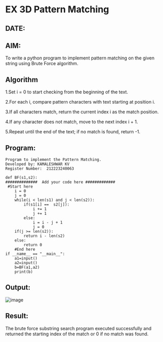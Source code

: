 # EX 3D Pattern Matching
## DATE:
## AIM:
To write a python program to implement pattern matching on the given string using Brute Force algorithm.



## Algorithm
1.Set i = 0 to start checking from the beginning of the text.

2.For each i, compare pattern characters with text starting at position i.

3.If all characters match, return the current index i as the match position.

4.If any character does not match, move to the next index i + 1.

5.Repeat until the end of the text; if no match is found, return -1.
## Program:
~~~
Program to implement the Pattern Matching.
Developed by: KAMALESHWAR KV
Register Number:  212223240063

def BF(s1,s2):
##############  Add your code here #############
 #Start here
    i = 0
    j = 0
    while(i < len(s1) and j < len(s2)):
        if(s1[i] ==  s2[j]):
            i += 1
            j += 1
        else:
            i = i - j + 1
            j = 0
    if(j >= len(s2)):
        return i - len(s2)
    else:
        return 0
    #End here
if __name__ == "__main__":
    a1=input() 
    a2=input() 
    b=BF(a1,a2)
    print(b)

~~~

## Output:
![image](https://github.com/user-attachments/assets/17296da4-e445-4ab1-b762-b45468f4bff3)

## Result:
The brute force substring search program executed successfully and returned the starting index of the match or 0 if no match was found.
